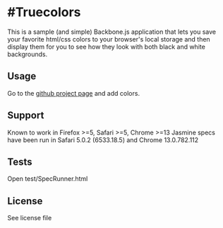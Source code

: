 #Truecolors
================================

This is a sample (and simple) Backbone.js application that lets you save your favorite html/css colors to your browser's local storage and then display them for you to see how they look with both black and white backgrounds.

## Usage
Go to the [github project page](http://syrio.github.com/truecolors/) and add colors.

## Support
Known to work in Firefox >=5, Safari >=5, Chrome >=13
Jasmine specs have been run in Safari 5.0.2 (6533.18.5) and Chrome 13.0.782.112

## Tests
Open test/SpecRunner.html

## License
See license file